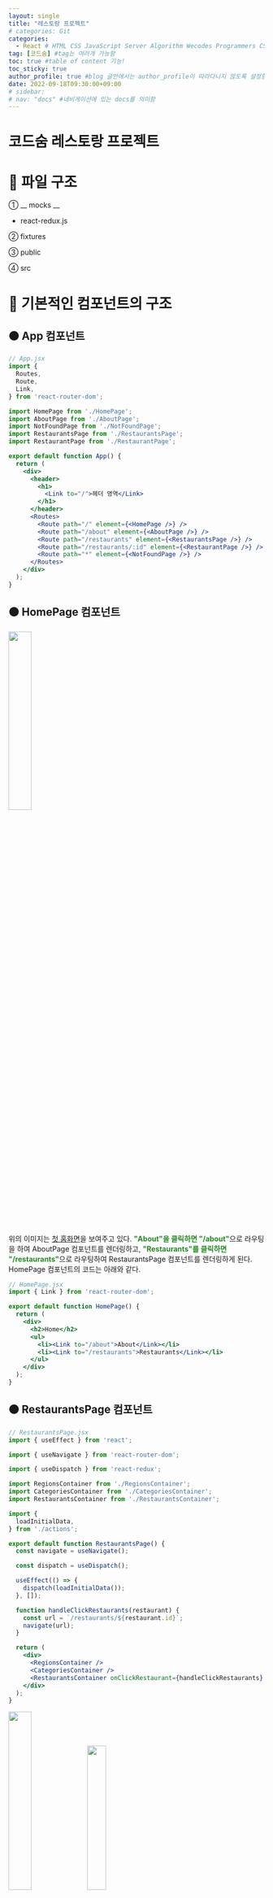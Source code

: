 ```yaml
---
layout: single
title: "레스토랑 프로젝트"
# categories: Git
categories:
  - React # HTML CSS JavaScript Server Algorithm Wecodes Programmers CS Github Blog
tag: [코드숨] #tag는 여러개 가능함
toc: true #table of content 기능!
toc_sticky: true
author_profile: true #blog 글안에서는 author_profile이 따라다니지 않도록 설정함
date: 2022-09-18T09:30:00+09:00
# sidebar:
# nav: "docs" #네비게이션에 있는 docs를 의미함
---
```

<style>
.crimson {
  color: crimson;
  font-weight: bold;
}

.mediumblue {
  color: mediumblue;
  font-weight: bold;
}

.forestgreen {
  color: forestgreen;
  font-weight: bold;
}
</style>

# 코드숨 레스토랑 프로젝트
# 🔴 파일 구조
① __ mocks __
- react-redux.js

② fixtures

③ public

④ src

# 🔴 기본적인 컴포넌트의 구조
## 🟠 App 컴포넌트
```jsx
// App.jsx
import {
  Routes,
  Route,
  Link,
} from 'react-router-dom';

import HomePage from './HomePage';
import AboutPage from './AboutPage';
import NotFoundPage from './NotFoundPage';
import RestaurantsPage from './RestaurantsPage';
import RestaurantPage from './RestaurantPage';

export default function App() {
  return (
    <div>
      <header>
        <h1>
          <Link to="/">헤더 영역</Link>
        </h1>
      </header>
      <Routes>
        <Route path="/" element={<HomePage />} />
        <Route path="/about" element={<AboutPage />} />
        <Route path="/restaurants" element={<RestaurantsPage />} />
        <Route path="/restaurants/:id" element={<RestaurantPage />} />
        <Route path="*" element={<NotFoundPage />} />
      </Routes>
    </div>
  );
}
```

## 🟠 HomePage 컴포넌트
<img src="https://user-images.githubusercontent.com/87808288/190881020-fb2855cf-9619-4cfe-99ff-81f7c97f4e3e.png" width="30%">

위의 이미지는 <u>첫 홈화면</u>을 보여주고 있다. <span class="forestgreen">"About"을 클릭하면 "/about"</span>으로 라우팅을 하여 AboutPage 컴포넌트를 렌더링하고, <span class="forestgreen">"Restaurants"를 클릭하면 "/restaurants"</span>으로 라우팅하여 RestaurantsPage 컴포넌트를 렌더링하게 된다. HomePage 컴포넌트의 코드는 아래와 같다.

```jsx
// HomePage.jsx
import { Link } from 'react-router-dom';

export default function HomePage() {
  return (
    <div>
      <h2>Home</h2>
      <ul>
        <li><Link to="/about">About</Link></li>
        <li><Link to="/restaurants">Restaurants</Link></li>
      </ul>
    </div>
  );
}
```

## 🟠 RestaurantsPage 컴포넌트
```jsx
// RestaurantsPage.jsx
import { useEffect } from 'react';

import { useNavigate } from 'react-router-dom';

import { useDispatch } from 'react-redux';

import RegionsContainer from './RegionsContainer';
import CategoriesContainer from './CategoriesContainer';
import RestaurantsContainer from './RestaurantsContainer';

import {
  loadInitialData,
} from './actions';

export default function RestaurantsPage() {
  const navigate = useNavigate();

  const dispatch = useDispatch();

  useEffect(() => {
    dispatch(loadInitialData());
  }, []);

  function handleClickRestaurants(restaurant) {
    const url = `/restaurants/${restaurant.id}`;
    navigate(url);
  }

  return (
    <div>
      <RegionsContainer />
      <CategoriesContainer />
      <RestaurantsContainer onClickRestaurant={handleClickRestaurants} />
    </div>
  );
}
```

<img src="https://user-images.githubusercontent.com/87808288/190881141-aa6e141e-4692-47ac-8325-9083ba32cfa6.png" width="30%">
<img src="https://user-images.githubusercontent.com/87808288/190881226-7413a184-fd55-47fd-81d8-94e7ebb5133d.png" width="27%">

위의 이미지는 "Restaurants"를 클릭시 <span class="mediumblue">RestaurantsPage 컴포넌트</span>가 랜더링된 모습이다.

RestaurantsPage 컴포넌트는 <u>지역(RegionsContainer)</u>, <u>카테고리(CategoriesContainer)</u>, <u>레스토랑(RestaurantsContainer)</u> 3개의 컴포넌트로 구성되어 있다.
- RestaurantsPage -> RegionsContainer, CategoriesContainer, RestaurantsContainer

또한 `RestaurantsPage` 는 '<span class="crimson">react-redux</span>'를 알고있고 '<span class="crimson">react-router-dom</span>'을 알고 있는 컴포넌트이다.
- RestaurantsPage 에서 초기 랜더링 시 'react-redux'의 useDispatch를 사용하여 RegionsContainer와 CategoriesContainer에서 사용할 data를 store에 전달한다.
- RestaurantsPage 에서 'react-router-dom'의 useNavigate를 사용하여 RestaurantsContainer 에서 클릭 이벤트가 발생시 data를 함수로 받아 URL을 변경하게 된다.

`RestaurantsPage 컴포넌트`는 랜더링되면 <u>처음에 한 번 fetch</u>가 이루어지면서 서버와 통신하여 <span class="crimson">dispatch를 통해 store에 해당 데이터를 업데이트</span>한다. 그렇게 지역과 카테고리에서 사용할 데이터가 store에 저장되어있고 <span class="forestgreen">RegionsContainer</span>와 <span class="forestgreen">CategoriesContainer</span>는 <span class="mediumblue">useSelector</span>를 사용하여 store에 저장된 데이터를 위의 첫 번째 이미지에서 보이는 것과 같이 화면을 랜더링한다.

### 🟡 RegionsContainer
```jsx
// RegionsContainer
import { useDispatch, useSelector } from 'react-redux';

import {
  selectRegion,
  loadRestaurants,
} from './actions';

import { get } from './utils';

export default function RegionsContainer() {
  const dispatch = useDispatch(() => dispatch);

  const regions = useSelector(get('regions'));
  const selectedRegion = useSelector(get('selectedRegion'));

  function handleClick(regionId) {
    dispatch(selectRegion(regionId));
    dispatch(loadRestaurants());
  }

  return (
    <ul>
      {regions.map((region) => (
        <li key={region.id}>
          <button
            type="button"
            onClick={() => handleClick(region.id)}
          >
            {region.name}
            {selectedRegion
              && region.id === selectedRegion.id ? '(V)' : null}
          </button>
        </li>
      ))}
    </ul>
  );
}
```

기본적으로 ResetaurantsPage 안에 위치한 RegionsContainer 와 <u>CategoriesContainer</u> 는 <u>RestaurantsPage</u> 에서 아래의 코드와 같이 초기 랜더링 시 store에 전달된 data를 사용해야 하기 때문에 'react-redux'의 <span class="mediumblue">useSelector</span> 를 사용한다.

```jsx
// RestaurantsPage.jsx
useEffect(() => {
  dispatch(loadInitialData());
}, []);
```

또한 "지역" 과 "카테고리"의 버튼들 중 어떤 버튼을 선택했는지 이를 알고 저장해야 RestaurantsContainer 에서 레스토랑 목록을 data로 받을 수 있다. 그렇기 때문에 <u>RegionsContainer</u> 와 <u>CategoriesContainer</u> 에서는 'react-redux' 의 <span class="mediumblue">useDispatch</span> 또한 사용하게 된다. 버튼에 onClick 이벤트로 함수에는 선택된 버튼의 id를 전달하고 다시 이를 dispatch 를 사용하여 store 를 갱신한다. RegionsContainer 의 코드는 아래와 같다.

```jsx
// RegionsContainer.jsx
import { useDispatch, useSelector } from 'react-redux';

import {
  selectRegion,
  loadRestaurants,
} from './actions';

import { get } from './utils';

export default function RegionsContainer() {
  const dispatch = useDispatch(() => dispatch);

  const regions = useSelector(get('regions'));
  const selectedRegion = useSelector(get('selectedRegion'));

  function handleClick(regionId) {
    dispatch(selectRegion(regionId));
    dispatch(loadRestaurants());
  }

  return (
    <ul>
      {regions.map((region) => (
        <li key={region.id}>
          <button
            type="button"
            onClick={() => handleClick(region.id)}
          >
            {region.name}
            {selectedRegion
              && region.id === selectedRegion.id ? '(V)' : null}
          </button>
        </li>
      ))}
    </ul>
  );
}
```

<u>버튼의 onClick 이벤트</u>로 인해 실행되는 함수를 아래에서 다시 한 번 살펴보자.

```jsx
// RegionsContainer.jsx
function handleClick(regionId) {
  dispatch(selectRegion(regionId));
  dispatch(loadRestaurants());
}
```

<u>선택된 버튼의 지역을 저장</u>해야하기 때문에 actions의 <span class="forestgreen">action creater(selectRegion) 에게 regionId 를 인자로 전달</span>한다. 그리고 밑에는 dipatch가 한 번 더 호출되는데 loadRestaurants 함수는 아래의 코드와 같다.

```jsx
// actions.js
export function loadRestaurants() {
  return async (dispatch, getState) => {
    const {
      selectedRegion: region,
      selectedCategory: category,
    } = getState();

    if (!region || !category) { return; }

    const restaurants = await fetchRestaurants({
      regionName: region.name,
      categoryId: category.id,
    });

    dispatch(setRestaurants(restaurants));
  };
}
```

RegionsContainer 에서 호출된 `loadRestaurants 함수`는 <span class="mediumblue">함수를 반환</span>한다. <u>기본적으로 dispatch를 호출하면 그 인자로 액션 객체를</u> 넣었지만 loadRestaurants 은 함수를 반환한다. <span class="crimson">리덕스 미들웨어</span>는 dispatch 된 액션이 <u><span class="mediumblue">리듀서</span>에 도달하기 전에 중간 영역에서 사용자의 목적에 맞게 <span class="forestgreen">특정 조건이 충족될 때에 액션이 실행</span>되도록</u> 한다.

<span class="forestgreen">지역</span>과 <span class="forestgreen">카테고리</span>를 클릭하여 <u>해당 정보에 맞는 레스토랑을 랜더링하기 위해서는</u> 어떤 지역을 클릭했고 어떤 카테고리를 클릭했는지 알아야한다. 그래서 `RegionsContainer`와 `CategoriesContainer`에 <u>click 이벤트</u>를 설정하여, 클릭시 선택한 data의 <span class="mediumblue">id값을 dispatch로 전달</span>하여 <span class="crimson">store를 갱신</span>한다. 또한 클릭 마다 선택한 지역이나 카테고리가 변경되기 때문에 그에 맞게 RestaurantsContainer의 내용이 변경될 수 있도록 <span class="mediumblue">dispatch에 함수를 반환하는 loadRestaurants라는 함수</span>를 실행시켜 변경된 내용을 새로 <span class="crimson">fetch 받아 store를 갱신</span>할 수 있도록 한다. 그러면 ReataurantsContainer에서는 useSelecter를 사용하여 store에 저장된 restaurants를 사용하여 위의 두 번째 이미지와 같이 restaurants 목록을 화면에 랜더링하게 된다.

### 🟡 RestaurantsContainer 컴포넌트
<img src="https://user-images.githubusercontent.com/87808288/190881226-7413a184-fd55-47fd-81d8-94e7ebb5133d.png" width="27%"><img src="https://user-images.githubusercontent.com/87808288/190957580-40c02a13-b811-42d9-a313-b313126ae771.png" width="40%">

`RestaurantsContainer` 의 영역은 위의 첫 번째 사진에서 <u>식당의 목록이 나오는 부분</u>에 해당한다. 그리고 <span class="forestgreen">양천주가를 클릭</span>하면 '/restaurant/1' 에 해당하는 <span class="mediumblue">RestaurantPage 컴포넌트가 랜더링</span>되게 된다. RestaurantsContainer 의 코드는 아래와 같다.

```jsx
// RestaurantsContainer.jsx
import { useDispatch, useSelector } from 'react-redux';

import { get } from './utils';

export default function RestaurantsContainer({ onClickRestaurant }) {
  const dispatch = useDispatch(() => dispatch);

  const restaurants = useSelector(get('restaurants'));

  function handleClick(restaurant) {
    return (event) => {
      event.preventDefault();
      onClickRestaurant(restaurant);
    };
  }

  return (
    <ul>
      {restaurants.map((restaurant) => (
        <li key={restaurant.id}>
          <a
            href="/restaurants/1"
            onClick={handleClick(restaurant)}
          >
            {restaurant.name}
          </a>
        </li>
      ))}
    </ul>
  );
}
```

RestaurantsContainer 에서는 레스토랑 목록 중 하나를 클릭하면 <u>onClick 이벤트</u>가 발생하며 <span class="crimson">handleClick 함수가 반환한 함수가 실행</span>된다. <span class="forestgreen">preventDefault</span> 를 하는 것은 클릭시 a 태그가 href 를 제출하는데 이 부분은 가독성을 위한 부분이며 기능적으로는 구현되지 않아야 하는 부분이므로 preventDefault 를 사용하여 막아준다. 그리고 RestaurantsContainer 의 <u>상위 컴포넌트인 RestaurantsPage</u> 에서 props 로 <span class="forestgreen">전달받은 onClickRestaurant 함수를 호출</span>하며 인자로 restaurant 객체를 넣어주게 된다. 아래의 코드는 RestaurantsPage의 코드이다.

```jsx
// RestaurantsPage.jsx
export default function RestaurantsPage() {
  const navigate = useNavigate();

  const dispatch = useDispatch();

  useEffect(() => {
    dispatch(loadInitialData());
  }, []);

  function handleClickRestaurants(restaurant) {
    // TODO: 이동?
    const url = `/restaurants/${restaurant.id}`;
    navigate(url);
  }

  return (
    <div>
      <RegionsContainer />
      <CategoriesContainer />
      <RestaurantsContainer onClickRestaurant={handleClickRestaurants} />
    </div>
  );
}
```

위의 코드에서 ReataurantsContainer 에서 handleClickRestaurant 함수를 호출하며 전해준 <span class="forestgreen">restaurant 객체에서 id 를</span> 꺼내어 <u>URL 의 pathname을 새롭게 만들어</u> 이를 <span class="mediumblue">navigate 에 넣어 호출</span>하게 된다. 이렇게 URL이 바뀌면서 <u>RestaurantPage 컴포넌트를 새롭게 랜더링</u>하게 된다. 이렇게 `RestaurantsContainer` 에서는 <u>'react-router-dom' 의 존재를 알지 못하며</u> <span class="crimson">의존성을 갖지 않게</span> 된다.

## 🟠 RestaurantPage 컴포넌트
RestaurantPage -> RestaurantContainer -> RestaurantDetail, ReviewForm

RestaurantsContainer 에서 레스토랑(이름)을 클릭하여, 상세 페이지인 `RestaurantPage` 가 랜더링 되었다. 코드는 아래와 같다.

```jsx
// ResetaurantPage.jsx
import { useParams } from 'react-router-dom';

import RestaurantContainer from './RestaurantContainer';

export default function RestaurantPage({ params }) {
  const { id } = params || useParams();

  return (
    <RestaurantContainer restaurantId={id} />
  );
}
```

RestaurantPage 에서는 <u>'react-router-dom' 만을 알고</u> 있고, <span class="mediumblue">useParams</span> 를 사용하여 id 값을 변수에 담아 <u>ReestaurantContainer 에 props 로 전달</u>한다.

### 🟡 RestaurantContainer 컴포넌트
아래는 RestaurantContainer 의 코드이다. RestaurantContainer 는 <u>'react-router-dom' 을 알지 못한다</u>. 하지만 RestaurantContainer 의 상위 컴포넌트인 <span class="forestgreen">RestaurantPage 에서 props 로 전달한 id 값</span>을 가지고 <span class="crimson">dispatch 에 loadRestaurant</span> 함수를 호출하여 fetch 를 이용해 store를 갱신한다.

```jsx
// RestaurantContainer.jsx
import { useEffect } from 'react';

import { useDispatch, useSelector } from 'react-redux';

import {
  loadRestaurant,
} from './actions';

import { get } from './utils';

import RestaurantDetail from './RestaurantDetail';

export default function RestaurantContainer({ restaurantId }) {
  const dispatch = useDispatch();

  useEffect(() => {
    dispatch(loadRestaurant({ restaurantId }));
  }, []);

  const restaurant = useSelector(get('restaurant'));

  if (!restaurant) {
    return (
      <p>Loading......</p>
    );
  }

  return (
    <RestaurantDetail restaurant={restaurant} />
  );
}
```

아래의 코드는 loadRestaurant 함수가 선언된 코드이다.

```jsx
// actions.js
export function loadRestaurant({ restaurantId }) {
  return async (dispatch) => {
    dispatch(setRestaurant(null));

    const restaurant = await fetchRestaurant({ restaurantId });

    dispatch(setRestaurant(restaurant));
  };
}
```

<span class="mediumblue">RORO 패턴</span>으로 선언된 함수 `loadRestaurant` 는 <span class="forestgreen">함수를 반환하는 함수</span>로, <u>dispatch(setRestaurant(null));</u> 를 사용하여 기존의 값이 화면에 랜더링되지 않도록 <span class="crimson">로딩 처리</span>를 진행하고 <u>fetchRestaurant 함수를 호출</u>하면서 <span class="forestgreen">인자로 { restaurantId: 1 } 객체를</span> 보내어 RORO 패턴으로 fetch 함수를 호출한다. fetchRestaurant 가 선언된 코드는 아래와 같다.

```jsx
// /src/services/api.js

export async function fetchRestaurant({ restaurantId }) {
  const url = 'https://eatgo-customer-api.ahastudio.com'
  + `/restaurants/${restaurantId}`;
  const response = await fetch(url);
  const data = await response.json();
  return data;
}
```

사용자가 RestaurantsContainer 에서 레스토랑(이름)을 클릭하면 RestaurantPage 가 랜더링되고 그 안의 <u>RestaurantContainer 가 랜더링까지 몇 초의 로딩이 지연</u>될 수 있다. `RestaurantContainer` 가 id 값을 가지고 <span class="mediumblue">fetch 를 받으면서 store를 갱신</span>시키고 <span class="forestgreen">useSelector 로 restaurant data 를 가져오는 사이에 로딩이 필요</span>하므로 그 처리를 하기 위해 아래의 코드가 필요하다.

```jsx
// RestaurantContainer.jsx

const restaurant = useSelector(get('restaurant'));

  if (!restaurant) {
    return (
      <p>Loading......</p>
    );
  }

  return (
    <RestaurantDetail restaurant={restaurant} />
  );
}
```

useSelector 로 받아온 <u>restaurant 이 null</u> 일 경우 <span class="forestgreen">조건문이 true</span> 가 되어 "Loading......" 이 화면에 랜더링되었다가 fetch 를 통해 값을 반환받고 이를 dispatch 로 전달하여 store 를 갱신하면 조건문이 false 로 통과하여 RestaurantDetail 컴포넌트를 랜더링하게 된다.

#### 🟢 RestaurantDetail 컴포넌트
RestaurantPage -> RestaurantContainer -> `RestaurantDetail`

RestaurantDetail 컴포넌트는 <u>랜더링만을 관심사로</u> 가지는 컴포넌트이다. RestaurantContainer 컴포넌트에서 <u>dispatch(loadRestaurant({ restaurantId }));</u>를 통해서 fetch를 발생시켜 새롭게 <span class="mediumblue">저장한 data</span>(레스토랑 세부정보)를 RestaurantDetail로 <span class="forestgreen">props를 통해 전달</span>한다. 그리고 그 data의 대략적인 내용은 아래의 이미지와 같다.  
<img src="https://user-images.githubusercontent.com/87808288/190889775-c4802e2c-6a6f-48f0-a0b7-e4f8b2d51352.png" width="30%">

```jsx
// RestaurantDetail.jsx
import MenuItems from './MenuItems';

export default function RestaurantDetail({ restaurant }) {
  const { name, address, menuItems } = restaurant;

  return (
    <div>
      <h2>{name}</h2>
      <p>
        주소:
        {' '}
        {address}
      </p>
      <p>{JSON.stringify(menuItems)}</p>
      <p>{menuItems}</p> // 에러 발생
      <h3>메뉴</h3>
      <MenuItems menuItems={menuItems} />
    </div>
  );
}
```

위의 코드를 살펴보면 `RestaurantDetail`에서는 <u>RestaurantContainer에서 내려준 restaurant</u> data를 이용해 화면을 랜더링해주고 있다. 그런데 여기서 menuItems를 확인하기 위해 이를 그대로 사용하면 <span class="forestgreen">에러가 발생</span>한다. 그 이유는 <span class="crimson">menuItems가 배열</span>이기 때문이다. 그 때문에 <u>배열의 data를 우선 확인</u>하고자 할 때에는 <span class="mediumblue">JSON.stringify</span> 메서드를 사용하여 그 데이터를 바로 출력하여 확인할 수 있다.  
<img src="https://user-images.githubusercontent.com/87808288/190890105-f540f149-1469-4d58-86ec-671fc6074929.png" width="40%">

# 🔴 로그인
<img src="https://user-images.githubusercontent.com/87808288/192094604-0a2acc62-4832-4f33-9b5a-292d1b039454.png" width="35%">
<img src="https://user-images.githubusercontent.com/87808288/192094622-8d37a7fc-ba8f-48a6-ba66-edd8887bd7b7.png" width="30%">

로그인이 되어 있지 않으면 첫 번째 이미지와 같이 로그인 form 이 나오고, 로그인이 되어 있다면 두 번째 이미지와 같이 "Log out" 버튼이 나온다.

## 🟠 LoginPage
LoginPage -> LoginFormContainer -> LoginForm

```jsx
// LoginPage.jsx
import LoginFormContainer from './LoginFormContainer';

export default function LoginPage() {
  return (
    <div>
      <h2>Log in</h2>
      <LoginFormContainer />
    </div>
  );
}
```

### 🟡 LoginFormContainer
`LoginFormContainer` 는 <u>'react-redux' 를 알고</u> 있다. 

LoginFormContainer 에 선언되어 있는 함수 <span class="mediumblue">handleSubmit</span> 을 <u>LoginForm 에게 props 를 통하여 전달</u>한다. <span class="forestgreen">LoginForm 에서 submit 버튼을 클릭</span>하면, <u>LoginFormContainer 의 handleSubmit 함수</u>가 실행된다. 그러면 <span class="mediumblue">actions 의 requestLogin 함수가 실행</span>된다.

LoginFormContainer 의 코드는 아래와 같다.

```jsx
// LoginFormContainer.jsx
import { useDispatch, useSelector } from 'react-redux';

import {
  requestLogin,
  changeLoginField,
  logout,
} from './actions';

import { get } from './utils';

import LoginForm from './LoginForm';
import LogoutForm from './LogoutForm';

export default function LoginFormContainer() {
  const dispatch = useDispatch();
  const { email, password } = useSelector(get('loginFields'));
  const accessToken = useSelector(get('accessToken'));

  function handleChange({ name, value }) {
    dispatch(changeLoginField(({ name, value })));
  }

  function handleSubmit() {
    dispatch(requestLogin());
  }

  function handleClickLogout() {
    dispatch(logout());
  }

  return (
    <>
      { accessToken ? (
        <LogoutForm onClick={handleClickLogout} />
      ) : (
        <LoginForm
          fields={ { email, password } }
          onChange={handleChange}
          onSubmit={handleSubmit}
        />
      )}
    </>
  );
}
```

requestLogin 함수가 있는 actions 의 코드는 아래와 같다.

<span class="crimson">requestLogin 함수</span>는 함수를 반환하는 함수로, <u>postLogin 을 통해 accessToken 을 받아와 저장</u>하고, 이것을 다시 <span class="mediumblue">localStorage</span> 로 보내 저장하게 된다. requestLogin 에서는 <span class="mediumblue">localStorage</span> 와 <span class="mediumblue">store</span> 에 모두 accessToken 을 받아와 저장하게 된다.

```jsx
// actions.js
export function requestLogin() {
  return async (dispatch, getState) => {
    const { loginFields: { email, password } } = getState();
    try {
      const accessToken = await postLogin({ email, password });
      // TODO: 로그인 성공하면 -> localStorage 에 저장
      localStorage.setItem('accessToken', accessToken);

      dispatch(setAccessToken(accessToken));
    } catch (e) {
      console.error(e);
    }
  };
}
```

postLogin 함수의 코드는 아래와 같다.

```jsx
// /src/services/api.js
export async function postLogin({ email, password }) {
  const url = 'https://eatgo-login-api.ahastudio.com/session';
  const response = await fetch(url, {
    method: 'POST',
    headers: {
      'Content-Type': 'application/json',
    },
    body: JSON.stringify({ email, password }),
  });
  const { accessToken } = await response.json();
  return accessToken;
}
```

이렇게 accessToken 을 얻은 후 LoginFormContainer 의 return 부분을 다시 보면 아래와 같다.

```jsx
// LoginFormContainer.jsx
// ......
  return (
    <>
      { accessToken ? (
        <LogoutForm onClick={handleClickLogout} />
      ) : (
        <LoginForm
          fields={ { email, password } }
          onChange={handleChange}
          onSubmit={handleSubmit}
        />
      )}
    </>
  );
}
```

<span class="forestgreen">삼항 조건 연산자</span> 사용하여 accessToken 이 있다면 LogoutForm 을 랜더링하고, accessToken 이 없다면 LoginForm 을 랜더링하게 된다.

#### 🟢 LoginForm


```jsx
// LoginForm.jsx
export default function LoginForm({ fields, onChange, onSubmit }) {
  const { email, password } = fields;

  function handleChange(event) {
    const { target: { name, value } } = event;
    onChange({ name, value });
  }

  return (
    <>
      <div>
        <label htmlFor="login-email">
          E-mail
        </label>
        <input
          type="email"
          id="login-email"
          name="email"
          value={email}
          onChange={handleChange}
        />
      </div>
      <div>
        <label htmlFor="login-password">
          Password
        </label>
        <input
          type="password"
          id="login-password"
          name="password"
          value={password}
          onChange={handleChange}
        />
      </div>
      <button
        type="button"
        onClick={onSubmit}
      >
        Log In
      </button>
    </>
  );
}
```

#### 🟢 LogoutForm

# 🔴 리뷰 남기기
## Reviews
initialState 의 reviews 라는 data 의 구조는 배열로, 우리가 사용할 Reviews 컴포넌트에서는 이 배열을 reverse 하여 사용해야 가장 상단에 최신 댓글을 랜더링할 수 있다.

```jsx
const sortedReviews = [...reviews].sort((a, b) => b.id - a.id);
```

위의 코드와 같이 가장 최근의 리뷰를 가장 앞으로 가져오기 위해서 sort 를 이용했다. sort 를 사용하면 reviews 라는 변수 안에 있는 배열의 구조 또한 변경시켜버리므로 객체의 불변성을 유지 시키기 위해서 스프레드 문법을 사용하여 reviews 의 값을 복사하여 새로운 변수(sorteReviews)에 값을 할당해주었다.

## 리뷰만 새롭게 랜더링 시키기
사용자가 리뷰를 입력하면 다른 것은 새로고침 시키지 않고, 사용자가 작성한 리뷰만을 새롭게 추가하여 다시 화면에 랜더링 시키고자 한다.

```jsx
// RestaurantContainer.jsx
// ......
  function handleChange({ name, value }) {
    dispatch(changeReviewField({ name, value }));
  }

  function handleSubmit() {
    dispatch(sendReview({ restaurantId }));
  }

  return (
    <>
      <RestaurantDetail restaurant={restaurant} />
      {accessToken ? (
        <ReviewForm
          onChange={handleChange}
          onSubmit={handleSubmit}
        />
      ) : null}
      <Reviews reviews={restaurant.reviews} />
    </>
  );
}
```

사용자가 리뷰를 입력한 후에 버튼을 클릭하면 위의 코드에서 handleSubmit 함수가 실행된다. 그리고 sendReview 함수의 코드는 아래와 같다.

```jsx
// actions.jsx
// ......
export function setReviews(reviews) {
  return {
    type: 'setReviews',
    payload: { reviews },
  };
}

export function loadReview(restaurantId) {
  return async (dispatch) => {
    const restaurant = await fetchRestaurant({ restaurantId });

    dispatch(setReviews(restaurant.reviews));
  };
}

export function sendReview({ restaurantId }) {
  return async (dispatch, getState) => {
    const {
      accessToken, reviewFields: { score, description },
    } = getState();

    await postReview({
      accessToken, restaurantId, score, description,
    });

    dispatch(loadReview({ restaurantId }));
  };
}
```

위의 sendReview 함수는, 함수를 반환하는 함수이다. sendReview 가 반환한 함수가 실행되면 postReview 가 실행되면서 사용자가 입력한 평가 점수(score) 와 리뷰 내용(description)이 POST 보내진다. 그렇게 postReview 를 통해서 사용자가 작성한 리뷰가 반영된다.

그 다음으로는 loadReview 가 실행된다. fetchRestaurant 함수를 통해서 사용자의 리뷰가 반영된 restaurant 정보를 새롭게 GET 하게 된다. 우리가 원하는 reviews 는 restaurant 안에 배열로 존재하기 때문에 이 reviews 만을 저장하기 위해서 setReviews 를 dispatch 로 보내게 된다.

```jsx
// reducer.js
// ......
const reducers = {
// ......
  setReviews(state, { payload: { reviews } }) {
    const { restaurant } = state;

    return {
      ...state,
      restaurant: {
        ...restaurant,
        reviews,
      },
    };
  },
};

function defaultReducer(state) {
  return state;
}

export default function reducer(state = initialState, action = {}) {
  return (reducers[action.type] || defaultReducer)(state, action);
}
```

<!-- ① ② ③ ④ ⑤ ⑥ ⑦ ⑧ ⑨-->

<!-- ### 2. Link 넣기

```

유형 1: (설명어를 입력) : [gunhee's coding blog](https://gunhee-jeong.github.io/)
유형 2: (URL 자동연결) : <https://gunhee-jeong.github.io/>
유형 3: (동일 파일 내 '문단으로 이동') : [1. Header로 이동](###-1-header)

```

유형 1: (설명어를 입력) : [gunhee's coding blog](https://gunhee-jeong.github.io/)
유형 2: (URL 자동연결) : <https://gunhee-jeong.github.io/>
유형 3: (동일 파일 내 '문단으로 이동') : [1. Header로 이동](#1-header)
유형 3의 방법

1. 특수문자를 제거
2. 스페이스는 -로 바꾸고
3. 대문자는 소문자로!
   그래서 ### 1. Header -> #1-header

## Link: [google][https://www.google.com/]

### 3. 수평선

```

---

```

---

### 4. 라인 바꾸기

```

스페이스바를 2번 눌러주면 다음칸으로
이동할 수 있어요!

```

---

스페이스바를 2번 눌러주면
다음칸으로 이동할 수 있어요!

### 5. list 만들기

```

1. 1번
2. 2번
3. 3번

- 순서없는 list
  - 순서없는 list
    - 순서없는 list

```

1. 1번
2. 2번
3. 3번

- 순서없는 list
  - 순서없는 list
    - 순서없는 list

---

### 6. font 관련

```

**진하게** -> 볼드
_기울여서_ -> 이탤릭체
~~취소선~~ -> 취소선

<ul>밑줄넣기</ul> -> 밑줄
<span style="color:red">빨간 글씨</span> -> 글자색
이것이 `인라인` 입니다 -> 인라인 코드
```

**진하게** -> 볼드
_기울여서_ -> 이탤릭체
~~취소선~~ -> 취소선
<u>밑줄넣기</u> -> 밑줄
<span style="color:red">빨간 글씨</span>
이것이 `인라인` 입니다 -> 인라인 코드

---

### 7. 인용구문

```
> coding
>
> > JavaScript
> >
> > > 내가 프짱!
```

> coding
>
> > JavaScript
> >
> > > 내가 프짱!

---

### 8. 이미지 삽입

```
유형1: ('사이즈를 조절' -> HTML 태그 사용) : <img src="https://gunhee-jeong.github.io/assets/images/blogLogo.png" width="300" height="200">
유형2: (이미지 삽입 후 -> 링크 걸기)
[![이미지](https://gunhee-jeong.github.io/assets/images/blogLogo/blogLogo.png)](https://gunhee-jeong.github.io/)
```

유형1: ('사이즈를 조절' -> HTML 태그 사용) : <img src="https://gunhee-jeong.github.io/assets/images/blogLogo.png" width="300" height="200">
유형2: (이미지 삽입 후 -> 링크 걸기)
[![이미지](https://gunhee-jeong.github.io/assets/images/blogLogo.png)](https://gunhee-jeong.github.io/)

### 9. 표 만들기

```
||국어|영어|
| :--- | ---: | :--: |
|건희 | 100점 | 100점
|철수 | 100점 | 100점
```

|      |  국어 | 영어  |
| :--- | ----: | :---: |
| 건희 | 100점 | 100점 |
| 철수 | 100점 | 100점 |

> - header를 넣고 싶은 경우 ---을 사용하고 :을 이용하여 정렬에 사용함!

### 10. 토글 만들기

```
<details>
<summary>여기를 누르세요</summary>
<div markdown="1">
숨겨진 내용
</div>
</details>
```

<details>
<summary>여기를 누르세요</summary>
<div markdown="1">
숨겨진 내용
</div>
</details> -->
